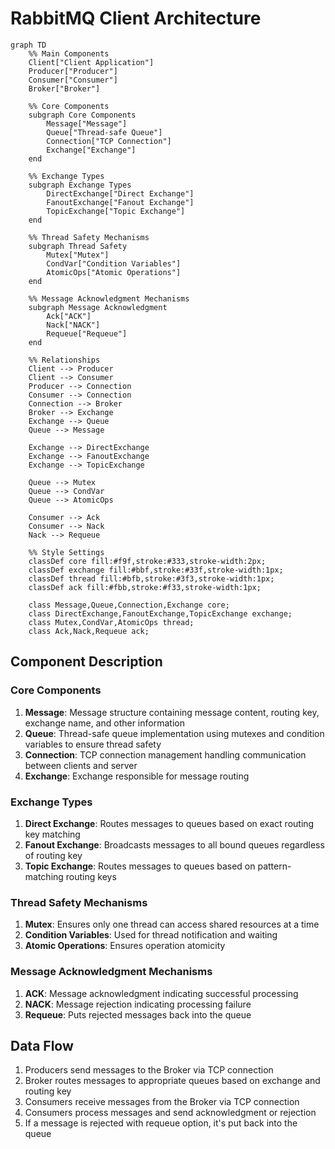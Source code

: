 # RabbitMQ Client Architecture

```mermaid
graph TD
    %% Main Components
    Client["Client Application"] 
    Producer["Producer"]
    Consumer["Consumer"]
    Broker["Broker"]
    
    %% Core Components
    subgraph Core Components
        Message["Message"]
        Queue["Thread-safe Queue"]
        Connection["TCP Connection"]
        Exchange["Exchange"]
    end
    
    %% Exchange Types
    subgraph Exchange Types
        DirectExchange["Direct Exchange"]
        FanoutExchange["Fanout Exchange"]
        TopicExchange["Topic Exchange"]
    end
    
    %% Thread Safety Mechanisms
    subgraph Thread Safety
        Mutex["Mutex"]
        CondVar["Condition Variables"]
        AtomicOps["Atomic Operations"]
    end
    
    %% Message Acknowledgment Mechanisms
    subgraph Message Acknowledgment
        Ack["ACK"]
        Nack["NACK"]
        Requeue["Requeue"]
    end
    
    %% Relationships
    Client --> Producer
    Client --> Consumer
    Producer --> Connection
    Consumer --> Connection
    Connection --> Broker
    Broker --> Exchange
    Exchange --> Queue
    Queue --> Message
    
    Exchange --> DirectExchange
    Exchange --> FanoutExchange
    Exchange --> TopicExchange
    
    Queue --> Mutex
    Queue --> CondVar
    Queue --> AtomicOps
    
    Consumer --> Ack
    Consumer --> Nack
    Nack --> Requeue
    
    %% Style Settings
    classDef core fill:#f9f,stroke:#333,stroke-width:2px;
    classDef exchange fill:#bbf,stroke:#33f,stroke-width:1px;
    classDef thread fill:#bfb,stroke:#3f3,stroke-width:1px;
    classDef ack fill:#fbb,stroke:#f33,stroke-width:1px;
    
    class Message,Queue,Connection,Exchange core;
    class DirectExchange,FanoutExchange,TopicExchange exchange;
    class Mutex,CondVar,AtomicOps thread;
    class Ack,Nack,Requeue ack;
```

## Component Description

### Core Components

1. **Message**: Message structure containing message content, routing key, exchange name, and other information
2. **Queue**: Thread-safe queue implementation using mutexes and condition variables to ensure thread safety
3. **Connection**: TCP connection management handling communication between clients and server
4. **Exchange**: Exchange responsible for message routing

### Exchange Types

1. **Direct Exchange**: Routes messages to queues based on exact routing key matching
2. **Fanout Exchange**: Broadcasts messages to all bound queues regardless of routing key
3. **Topic Exchange**: Routes messages to queues based on pattern-matching routing keys

### Thread Safety Mechanisms

1. **Mutex**: Ensures only one thread can access shared resources at a time
2. **Condition Variables**: Used for thread notification and waiting
3. **Atomic Operations**: Ensures operation atomicity

### Message Acknowledgment Mechanisms

1. **ACK**: Message acknowledgment indicating successful processing
2. **NACK**: Message rejection indicating processing failure
3. **Requeue**: Puts rejected messages back into the queue

## Data Flow

1. Producers send messages to the Broker via TCP connection
2. Broker routes messages to appropriate queues based on exchange and routing key
3. Consumers receive messages from the Broker via TCP connection
4. Consumers process messages and send acknowledgment or rejection
5. If a message is rejected with requeue option, it's put back into the queue
